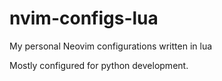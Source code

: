 # nvim-configs-lua
My personal Neovim configurations written in lua

Mostly configured for python development.
